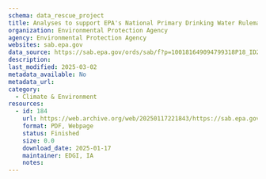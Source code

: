 ```yaml
---
schema: data_rescue_project 
title: Analyses to support EPA's National Primary Drinking Water Rulemaking for PFAS
organization: Environmental Protection Agency
agency: Environmental Protection Agency
websites: sab.epa.gov
data_source: https://sab.epa.gov/ords/sab/f?p=100181649094799318P18_ID2601
description: 
last_modified: 2025-03-02
metadata_available: No
metadata_url: 
category:
  - Climate & Environment 
resources:
  - id: 184
    url: https://web.archive.org/web/20250117221843/https://sab.epa.gov/ords/sab/f?p=100181649094799318P18_ID2601
    format: PDF, Webpage
    status: Finished
    size: 0.0
    download_date: 2025-01-17
    maintainer: EDGI, IA
    notes: 
---
```

